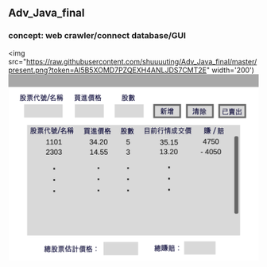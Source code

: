 ## Adv_Java_final
### concept: web crawler/connect database/GUI
<img src="https://raw.githubusercontent.com/shuuuuting/Adv_Java_final/master/present.png?token=AI5B5XOMD7PZQEXH4ANLJDS7CMT2E" width='200')
![image](https://raw.githubusercontent.com/shuuuuting/Adv_Java_final/master/present.png?token=AI5B5XOMD7PZQEXH4ANLJDS7CMT2E)
